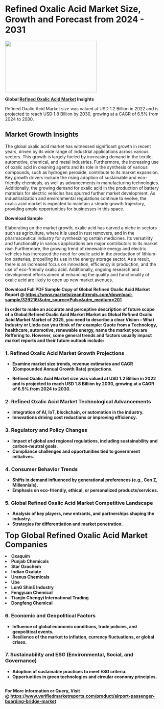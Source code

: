 <H1>Refined Oxalic Acid Market Size, Growth and Forecast from 2024 - 2031</H1><img class="aligncenter size-medium wp-image-584254" src="https://thirdeyenews.in/wp-content/uploads/2024/09/Global-Market-Research-300x168.jpeg" alt="" width="300" height="168" /><p><strong>Global&nbsp;<a href="https://www.marketsizeandtrends.com/download-sample/329216/&amp;utm_source=Pulse&amp;utm_medium=201">Refined Oxalic Acid Market</a> Insights</strong></p><p>Refined Oxalic Acid Market size was valued at USD 1.2 Billion in 2022 and is projected to reach USD 1.8 Billion by 2030, growing at a CAGR of 6.5% from 2024 to 2030.</p><p><h2>Market Growth Insights</h2> <p>The global oxalic acid market has witnessed significant growth in recent years, driven by its wide range of industrial applications across various sectors. This growth is largely fueled by increasing demand in the textile, automotive, chemical, and metal industries. Furthermore, the increasing use of oxalic acid in cleaning agents and its role in the synthesis of various compounds, such as hydrogen peroxide, contribute to its market expansion. Key growth drivers include the rising adoption of sustainable and eco-friendly chemicals, as well as advancements in manufacturing technologies. Additionally, the growing demand for oxalic acid in the production of battery materials for electric vehicles has spurred further market development. As industrialization and environmental regulations continue to evolve, the oxalic acid market is expected to maintain a steady growth trajectory, providing ample opportunities for businesses in this space.</p> <p><strong>Download Sample</strong></p> <p>Elaborating on the market growth, oxalic acid has carved a niche in sectors such as agriculture, where it is used in rust removers, and in the pharmaceutical industry for synthesizing certain medicines. Its versatility and functionality in various applications are major contributors to its market rise. Furthermore, the growing trend of renewable energy and electric vehicles has increased the need for oxalic acid in the production of lithium-ion batteries, propelling its use in the energy storage sector. As a result, there is an increased focus on innovation, efficiency in production, and the use of eco-friendly oxalic acid. Additionally, ongoing research and development efforts aimed at enhancing the quality and functionality of oxalic acid are likely to open up new market avenues.</p> <p><strong></p><p><span class=""><strong>Download Full PDF Sample Copy of Global Refined Oxalic Acid Market Report</strong> @ <a href="https://www.marketsizeandtrends.com/download-sample/329216/&amp;utm_source=Pulse&amp;utm_medium=201" target="_blank">https://www.marketsizeandtrends.com/download-sample/329216/&amp;utm_source=Pulse&amp;utm_medium=201</a></span></p><p>In order to make an accurate and perceptive description of future scope of a Global&nbsp;Refined Oxalic Acid Market Market as Global&nbsp;Refined Oxalic Acid Market Market of 2025, you need to describe a clear Vision &ndash; What Industry or Linda can you think of for example: Quote from a Technology, healthcare, automotive, renewable energy, name the market you are Reffering to. However, some general trends and factors usually impact market reports and their future outlook include:</p><h3>1.&nbsp;<strong>Refined Oxalic Acid Market Growth Projections</strong></h3><ul><li>Examine market size trends, revenue estimates and CAGR (Compounded Annual Growth Rate) projections.</li><li><p>Refined Oxalic Acid Market size was valued at USD 1.2 Billion in 2022 and is projected to reach USD 1.8 Billion by 2030, growing at a CAGR of 6.5% from 2024 to 2030.</p></li></ul><h3>2.&nbsp;<strong>Refined Oxalic Acid Market Technological Advancements</strong></h3><ul><li>Integration of AI, IoT, blockchain, or automation in the industry.</li><li>Innovations driving cost reductions or improving efficiency.</li></ul><h3>3.&nbsp;<strong>Regulatory and Policy Changes</strong></h3><ul><li>Impact of global and regional regulations, including sustainability and carbon-neutral goals.</li><li>Compliance challenges and opportunities tied to government initiatives.</li></ul><h3>4.&nbsp;<strong>Consumer Behavior Trends</strong></h3><ul><li>Shifts in demand influenced by generational preferences (e.g., Gen Z, Millennials).</li><li>Emphasis on eco-friendly, ethical, or personalized products/services.</li></ul><h3>5.&nbsp;<strong>Global Refined Oxalic Acid Market Competitive Landscape</strong></h3><ul><li>Analysis of key players, new entrants, and partnerships shaping the industry.</li><li>Strategies for differentiation and market penetration.</li></ul><p data-pm-slice="1 1 []"><span style="color: inherit; font-family: inherit; font-size: 25px;">Top Global Refined Oxalic Acid Market Companies</span></p><div class="" data-test-id=""><p><li>Oxaquim</li><li> Punjab Chemicals</li><li> Star Oxochem</li><li> Indian Oxalate</li><li> Uranus Chemicals</li><li> Ube</li><li> LonG ShinE Industry</li><li> Fengyuan Chemical</li><li> Tianjin Chengyi International Trading</li><li> Dongfeng Chemical</li></p></div><h3>6.&nbsp;<strong>Economic and Geopolitical Factors</strong></h3><ul><li>Influence of global economic conditions, trade policies, and geopolitical events.</li><li>Resilience of the market to inflation, currency fluctuations, or global crises.</li></ul><h3>7.&nbsp;<strong>Sustainability and ESG (Environmental, Social, and Governance)</strong></h3><ul><li>Adoption of sustainable practices to meet ESG criteria.</li><li>Opportunities in green technologies and circular economy principles.</li></ul><h2><strong style="font-size: 14px;">For More Information or Query, Visit @&nbsp;</strong><a style="background-color: #ffffff; font-size: 14px;" href="https://www.marketsizeandtrends.com/report/refined-oxalic-acid-market/" target="_blank">https://www.verifiedmarketreports.com/product/airport-passenger-boarding-bridge-market</a></h2>
